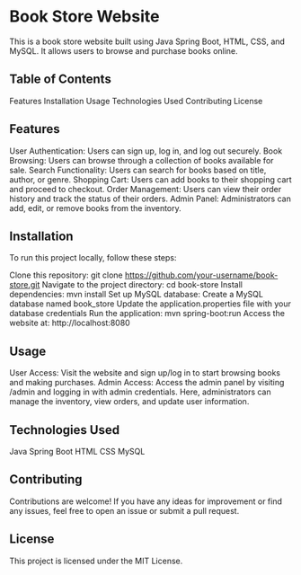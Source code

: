# Book Store Website
This is a book store website built using Java Spring Boot, HTML, CSS, and MySQL. It allows users to browse and purchase books online.

## Table of Contents
Features
Installation
Usage
Technologies Used
Contributing
License

## Features
User Authentication: Users can sign up, log in, and log out securely.
Book Browsing: Users can browse through a collection of books available for sale.
Search Functionality: Users can search for books based on title, author, or genre.
Shopping Cart: Users can add books to their shopping cart and proceed to checkout.
Order Management: Users can view their order history and track the status of their orders.
Admin Panel: Administrators can add, edit, or remove books from the inventory.

## Installation
To run this project locally, follow these steps:

Clone this repository: git clone https://github.com/your-username/book-store.git
Navigate to the project directory: cd book-store
Install dependencies: mvn install
Set up MySQL database:
Create a MySQL database named book_store
Update the application.properties file with your database credentials
Run the application: mvn spring-boot:run
Access the website at: http://localhost:8080

## Usage
User Access:
Visit the website and sign up/log in to start browsing books and making purchases.
Admin Access:
Access the admin panel by visiting /admin and logging in with admin credentials.
Here, administrators can manage the inventory, view orders, and update user information.

## Technologies Used
Java Spring Boot
HTML
CSS
MySQL

## Contributing
Contributions are welcome! If you have any ideas for improvement or find any issues, feel free to open an issue or submit a pull request.

## License
This project is licensed under the MIT License.
